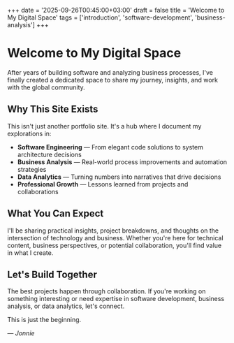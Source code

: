 +++
date = '2025-09-26T00:45:00+03:00'
draft = false
title = 'Welcome to My Digital Space'
tags = ['introduction', 'software-development', 'business-analysis']
+++

# Welcome to My Digital Space

After years of building software and analyzing business processes, I've finally created a dedicated space to share my journey, insights, and work with the global community.

## Why This Site Exists

This isn't just another portfolio site. It's a hub where I document my explorations in:

- **Software Engineering** — From elegant code solutions to system architecture decisions
- **Business Analysis** — Real-world process improvements and automation strategies  
- **Data Analytics** — Turning numbers into narratives that drive decisions
- **Professional Growth** — Lessons learned from projects and collaborations

## What You Can Expect

I'll be sharing practical insights, project breakdowns, and thoughts on the intersection of technology and business. Whether you're here for technical content, business perspectives, or potential collaboration, you'll find value in what I create.

## Let's Build Together

The best projects happen through collaboration. If you're working on something interesting or need expertise in software development, business analysis, or data analytics, let's connect.

This is just the beginning.

*— Jonnie*

